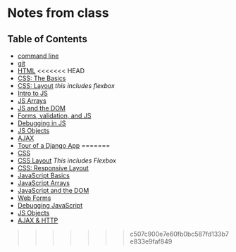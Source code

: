 # Notes from class

## Table of Contents

- [command line](command-line.md)
- [git](git.md)
- [HTML](html.md)
<<<<<<< HEAD
- [CSS: The Basics](css.md)
- [CSS: Layout](css-layout.md) _this includes flexbox_
- [Intro to JS](intro-js.md)
- [JS Arrays](js-arrays.md)
- [JS and the DOM](js-and-the-dom.md)
- [Forms, validation, and JS](web-forms.md)
- [Debugging in JS](debugging.md)
- [JS Objects](js-objects.md)
- [AJAX](ajax-http.md)
- [Tour of a Django App](django-getting-started.md)
=======
- [CSS](css.md)
- [CSS Layout](css-layout.md) _This includes Flexbox_
- [CSS: Responsive Layout](css-responsive.md)
- [JavaScript Basics](intro-js.md)
- [JavaScript Arrays](js-arrays.md)
- [JavaScript and the DOM](js-and-the-dom.md)
- [Web Forms](web-forms.md)
- [Debugging JavaScript](debugging.md)
- [JS Objects](js-objects.md)
- [AJAX & HTTP](ajax-http.md)
>>>>>>> c507c900e7e60fb0bc587fd133b7e833e9faf849
